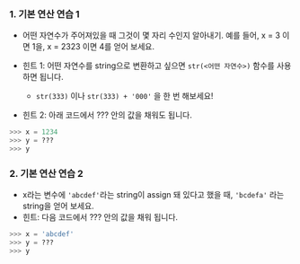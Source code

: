 ### 1. 기본 연산 연습 1

- 어떤 자연수가 주어져있을 때 그것이 몇 자리 수인지 알아내기. 예를 들어, x = 3 이면 1을, x = 2323 이면 4를 얻어 보세요.
  
- 힌트 1: 어떤 자연수를 string으로 변환하고 싶으면 `str(<어떤 자연수>)` 함수를 사용하면 됩니다.
  + `str(333)` 이나 `str(333) + '000'` 을 한 번 해보세요!
- 힌트 2: 아래 코드에서 ??? 안의 값을 채워도 됩니다.

```python
>>> x = 1234
>>> y = ???
>>> y
```



### 2. 기본 연산 연습 2

- x라는 변수에 `'abcdef'`라는 string이 assign 돼 있다고 했을 때, `'bcdefa'` 라는 string을 얻어 보세요.
- 힌트: 다음 코드에서 ??? 안의 값을 채워 됩니다.

```python
>>> x = 'abcdef'
>>> y = ???
>>> y
```
